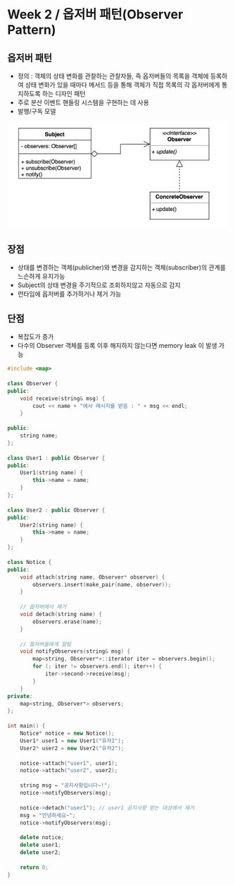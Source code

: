 # Week 2 / 옵저버 패턴(Observer Pattern)

## 옵저버 패턴
- 정의 : 객체의 상태 변화를 관찰하는 관찰자들, 즉 옵저버들의 목록을 객체에 등록하여 상태 변화가 있을 때마다 메서드 등을 통해 객체가 직접 목록의 각 옵저버에게 통지하도록 하는 디자인 패턴
- 주로 분산 이벤트 핸들링 시스템을 구현하는 데 사용
- 발행/구독 모델

![01](https://github.com/canyuo/canyuo.github.io/blob/main/week2_image1.png)

## 장점
- 상태를 변경하는 객체(publicher)와 변경을 감지하는 객체(subscriber)의 관계를 느슨하게 유지가능
- Subject의 상태 변경을 주기적으로 조회하지않고 자동으로 감지
- 런타임에 옵저버를 추가하거나 제거 가능

## 단점
- 복잡도가 증가
- 다수의 Observer 객체를 등록 이후 해지하지 않는다면 memory leak 이 발생 가능

```cpp
#include <map>

class Observer {
public:
	void receive(string& msg) {
		cout << name + "에서 메시지를 받음 : " + msg << endl;
	}

public:
	string name;
};

class User1 : public Observer {
public:
	User1(string name) {
		this->name = name;
	}
};

class User2 : public Observer {
public:
	User2(string name) {
		this->name = name;
	}
};

class Notice {
public:
	void attach(string name, Observer* observer) {
		observers.insert(make_pair(name, observer));
	}

	// 옵저버에서 제거
	void detach(string name) {
		observers.erase(name);
	}

	// 옵저버들에게 알림
	void notifyObservers(string& msg) {
		map<string, Observer*>::iterator iter = observers.begin();
		for (; iter != observers.end(); iter++) {
			iter->second->receive(msg);
		}
	}
private:
	map<string, Observer*> observers;
};

int main() {
	Notice* notice = new Notice();
	User1* user1 = new User1("유저1");
	User2* user2 = new User2("유저2");

	notice->attach("user1", user1);
	notice->attach("user2", user2);

	string msg = "공지사항입니다~!";
	notice->notifyObservers(msg);

	notice->detach("user1"); // user1 공지사항 받는 대상에서 제거
	msg = "안녕하세요~";
	notice->notifyObservers(msg);

	delete notice;
	delete user1;
	delete user2;

	return 0;
}
```

